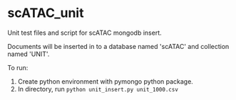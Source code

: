# scATAC_unit
Unit test files and script for scATAC mongodb insert. 

Documents will be inserted in to a database named 'scATAC' and collection named 'UNIT'.

To run:
1. Create python environment with pymongo python package.
2. In directory, run ``` python unit_insert.py unit_1000.csv ```
